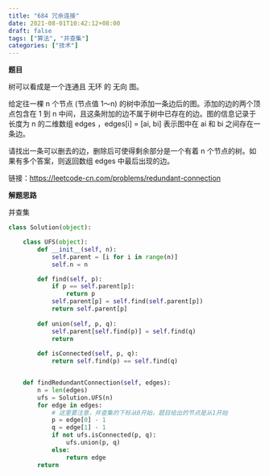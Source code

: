 ```yaml
---
title: "684 冗余连接"
date: 2021-08-01T10:42:12+08:00
draft: false
tags: ["算法", "并查集"]
categories: ["技术"]
---
```


**题目**

树可以看成是一个连通且 无环 的 无向 图。

给定往一棵 n 个节点 (节点值 1～n) 的树中添加一条边后的图。添加的边的两个顶点包含在 1 到 n 中间，且这条附加的边不属于树中已存在的边。图的信息记录于长度为 n 的二维数组 edges ，edges[i] = [ai, bi] 表示图中在 ai 和 bi 之间存在一条边。

请找出一条可以删去的边，删除后可使得剩余部分是一个有着 n 个节点的树。如果有多个答案，则返回数组 edges 中最后出现的边。

链接：https://leetcode-cn.com/problems/redundant-connection

**解题思路**

并查集

```python
class Solution(object):

    class UFS(object):
        def __init__(self, n):
            self.parent = [i for i in range(n)]
            self.n = n

        def find(self, p):
            if p == self.parent[p]:
                return p
            self.parent[p] = self.find(self.parent[p])
            return self.parent[p]
        
        def union(self, p, q):
            self.parent[self.find(p)] = self.find(q)
            return
        
        def isConnected(self, p, q):
            return self.find(p) == self.find(q)


    def findRedundantConnection(self, edges):
        n = len(edges)
        ufs = Solution.UFS(n)
        for edge in edges:
            # 这里要注意，并查集的下标从0开始，题目给出的节点是从1开始
            p = edge[0] - 1
            q = edge[1] - 1
            if not ufs.isConnected(p, q):
                ufs.union(p, q)
            else:
                return edge
        return
```